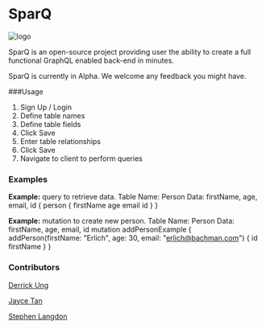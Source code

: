 # SparQ

![logo](http://i.imgur.com/K89wwHQ.png)

SparQ is an open-source project providing user the ability to create a full functional GraphQL enabled back-end in minutes. 

SparQ is currently in Alpha. We welcome any feedback you might have. 

###Usage
1. Sign Up / Login
2. Define table names
3. Define table fields
4. Click Save
5. Enter table relationships
6. Click Save
7. Navigate to client to perform queries

### Examples

**Example:** query to retrieve data. 
Table Name: Person
Data: firstName, age, email, id
  {
    person {
      firstName
      age
      email
      id
    }
  }


**Example:** mutation to create new person. 
Table Name: Person
Data: firstName, age, email, id
 mutation addPersonExample {
  addPerson(firstName: "Erlich", age: 30, email: "erlich@bachman.com") {
    id
    firstName
  }
}

### Contributors

[Derrick Ung](https://github.com/derrickrung)

[Jayce Tan](https://github.com/jaycetan)

[Stephen Langdon](https://github.com/stphnlngdncoding)
